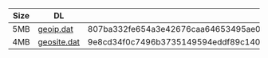 |    Size   |     DL  | sha512sum |
|  ---  |  ---  |  ---  |
| 5MB | [geoip.dat](https://cdn.jsdelivr.net/gh/googleians/Rules@main/geoip.dat) | 807ba332fe654a3e42676caa64653495ae07befd3425eb1839cf0924b7ff7889050277a2f43d3a12ece4b593aad9e4fb3b393ca427eb680f1d4a88cb59332b70 |
| 4MB | [geosite.dat](https://cdn.jsdelivr.net/gh/googleians/Rules@main/geosite.dat) | 9e8cd34f0c7496b3735149594eddf89c140ea091c87a12a54caf28b5c36062620207aea0f81d2791593924e742231b5e305de1c2bf64664fdb63a8fd04d22a6f |
